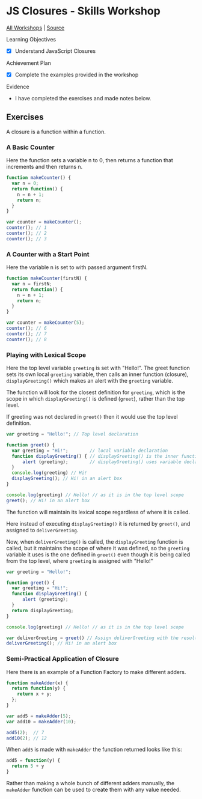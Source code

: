 # JS Closures - Skills Workshop

[All Workshops](README.md) | [Source](https://hackmd.io/cIFsMAqISHqVHN_-p9hY0Q)

Learning Objectives

- [x] Understand JavaScript Closures

Achievement Plan

- [x] Complete the examples provided in the workshop

Evidence

- I have completed the exercises and made notes below.

## Exercises

A closure is a function within a function.

### A Basic Counter

Here the function sets a variable n to 0, then returns a function that increments and then returns n.

```js
function makeCounter() {
  var n = 0;
  return function() {
    n = n + 1;
    return n;
  }
}

var counter = makeCounter();
counter(); // 1
counter(); // 2
counter(); // 3
```

### A Counter with a Start Point

Here the variable n is set to with passed argument firstN.

```js
function makeCounter(firstN) {
  var n = firstN;
  return function() {
    n = n + 1;
    return n;
  }
}

var counter = makeCounter(5);
counter(); // 6
counter(); // 7
counter(); // 8
```

### Playing with Lexical Scope

Here the top level variable `greeting` is set with "Hello!". The greet function sets its own local `greeting` variable, then calls an inner function (closure), `displayGreeting()` which makes an alert with the `greeting` variable.

The function will look for the closest definition for `greeting`, which is the scope in which `displayGreeting()` is defined (`greet`), rather than the top level.

If greeting was not declared in `greet()` then it would use the top level definition.

```js
var greeting = "Hello!"; // Top level declaration

function greet() {
  var greeting = "Hi!";        // local variable declaration
  function displayGreeting() { // displayGreeting() is the inner function, a closure
      alert (greeting);        // displayGreeting() uses variable declared in the parent function
  }
  console.log(greeting) // Hi!
  displayGreeting(); // Hi! in an alert box
}

console.log(greeting) // Hello! // as it is in the top level scope
greet(); // Hi! in an alert box
```

The function will maintain its lexical scope regardless of where it is called.

Here instead of executing `displayGreeting()` it is returned by `greet()`, and assigned to `deliverGreeting`.

Now, when `deliverGreeting()` is called, the `displayGreeting` function is called, but it maintains the scope of where it was defined, so the `greeting` variable it uses is the one defined in `greet()` even though it is being called from the top level, where `greeting` is assigned with "Hello!"

```js
var greeting = "Hello!";

function greet() {
  var greeting = "Hi!";
  function displayGreeting() {
      alert (greeting);
  }
  return displayGreeting;
}

console.log(greeting) // Hello! // as it is in the top level scope

var deliverGreeting = greet() // Assign deliverGreeting with the result of greet() (displayGreeting)
deliverGreeting(); // Hi! in an alert box
```

### Semi-Practical Application of Closure

Here there is an example of a Function Factory to make different adders.

```js
function makeAdder(x) {
  return function(y) {
    return x + y;
  };
}

var add5 = makeAdder(5);
var add10 = makeAdder(10);

add5(2);  // 7
add10(2); // 12
```

When `add5` is made with `makeAdder` the function returned looks like this:

```js
add5 = function(y) {
  return 5 + y
}
```

Rather than making a whole bunch of different adders manually, the `makeAdder` function can be used to create them with any value needed.
